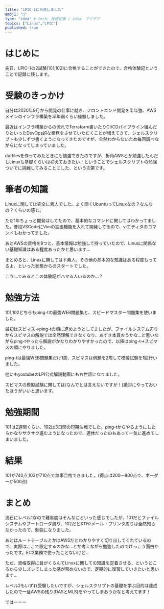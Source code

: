 ```yaml
---
title: "LPIC-1に合格しました"
emoji: "🐧"
type: "idea" # tech: 技術記事 / idea: アイデア
topics: ["Linux","LPIC"]
published: true
---
```


# はじめに

先日、LPIC-1の2試験(101,102)に合格することができたので、合格体験記ということで記録に残します。

# 受験のきっかけ

自分は2020年9月から開発の仕事に就き、フロントエンド開発を半年強、AWSメインのインフラ構築を半年弱くらい経験しました。

最近はインフラ構築からの流れでTerraform書いたりCI/CDパイプライン組んだりといったDevOps的な業務をさせていただくことが増えてきて、シェルスクリプトも少しずつ書くようになってきたのですが、全然わからないため毎回調べながらになってしまっていました。

dotfilesを作ってみたときにも勉強できたのですが、折角AWSとか勉強したんだしLinuxも基礎くらいは抑えておきたい！ということでシェルスクリプトの勉強ついでに挑戦してみることにした、という次第です。

# 筆者の知識

Linuxに関しては完全に素人でした。よく聞くUbuntuってLinuxなの？なんなの？くらいの感じ。

ただ1年ちょっと開発はしてたので、基本的なコマンドに関してはわかってました。普段VSCodeにVimの拡張機能を入れて開発してるので、viエディタのコマンドもわかってました。

あとAWSの資格を9つと、基本情報は勉強して持っていたので、Linuxに関係ない基礎知識はある程度あったかと思います...

まとめると、Linuxに関してはド素人、その他の基本的な知識はある程度もってるよ、といった状態からのスタートでした。

こうしてみるとこの体験記がハマる人いるのか...？

# 勉強方法

101,102どちらもping-tの最強WEB問題集と、スピードマスター問題集を使いました。

最初はスピマス→ping-tの順に進めようとしてましたが、ファイルシステム辺りからスピマスの解説では全然理解できなくなり、あずき本買おうかな...と思いながらping-tやったら解説がかなりわかりやすかったので、以降はping-t→スピマスの順にやりました。

ping-tは最強WEB問題集だけ1周、スピマスは例題を2周して模擬試験を1回行いました。

他にもyoutubeのLPI公式解説動画にもお世話になりました。

スピマスの模擬試験に関しては(なんでとは言えないですが！)絶対にやっておいたほうがいいと思います。

# 勉強期間

101は2週間くらい、102は3日間の短期決戦でした。ping-tからやるようにしたらかなりサクサク進むようになったので、連休だったのもあって一気に進めてしまいました。

# 結果

101が740点,102が710点で無事合格できました。(得点は200〜800点で、ボーダーが500点)

# まとめ

流石にレベル1なので難易度はそんなにといった感じでしたが、101だとファイルシステムやブートローダ周り、102だとX11やメール・プリンタ周りは全然知らなかったので、勉強になりました。

あとはルートテーブルとかはAWSだとわかりやすく切り出してくれているので、実際はここで設定するのかな...とか考えながら勉強したのでけっこう面白かったです。EC2業務で使ったことないけど...

ただ、資格取得に目がくらんでLinuxに関しての知識を定着させる、というところから少しズレてしまった感が否めないので、定期的に復習していきたいと思います...

レベル2もいずれ受験したいですが、シェルスクリプトの基礎を学ぶ目的は達成したので一旦AWSの残り(DASとMLS)をやってしまおうかなと考えてます！

ではーーー
